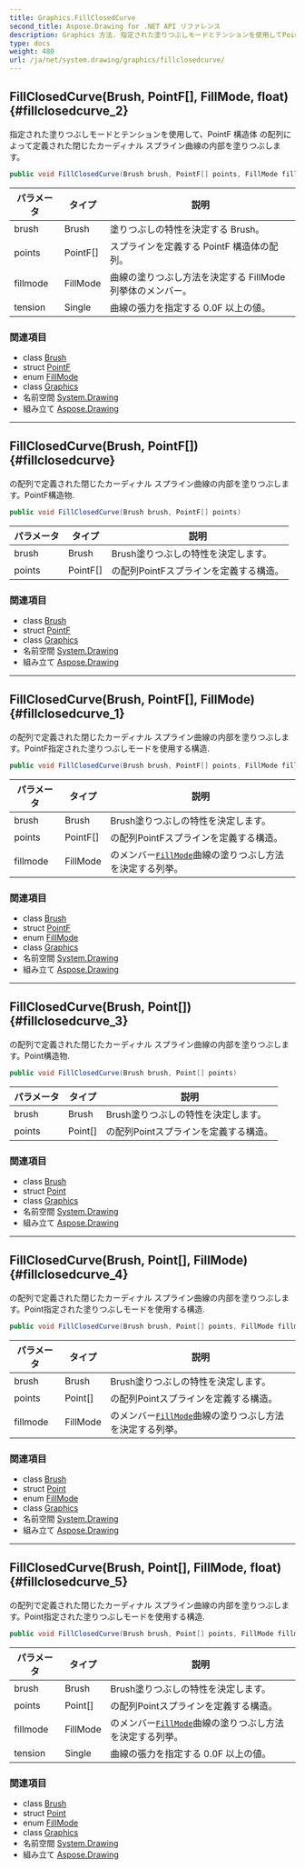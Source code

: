 ```yaml
---
title: Graphics.FillClosedCurve
second_title: Aspose.Drawing for .NET API リファレンス
description: Graphics 方法. 指定された塗りつぶしモードとテンションを使用してPointF 構造体 の配列によって定義された閉じたカーディナル スプライン曲線の内部を塗りつぶします
type: docs
weight: 480
url: /ja/net/system.drawing/graphics/fillclosedcurve/
---
```

## FillClosedCurve(Brush, PointF[], FillMode, float) {#fillclosedcurve_2}

指定された塗りつぶしモードとテンションを使用して、PointF 構造体 の配列によって定義された閉じたカーディナル スプライン曲線の内部を塗りつぶします。

```csharp
public void FillClosedCurve(Brush brush, PointF[] points, FillMode fillmode, float tension)
```

| パラメータ | タイプ | 説明 |
| --- | --- | --- |
| brush | Brush | 塗りつぶしの特性を決定する Brush。 |
| points | PointF[] | スプラインを定義する PointF 構造体の配列。 |
| fillmode | FillMode | 曲線の塗りつぶし方法を決定する FillMode 列挙体のメンバー。 |
| tension | Single | 曲線の張力を指定する 0.0F 以上の値。 |

### 関連項目

* class [Brush](../../brush/)
* struct [PointF](../../pointf/)
* enum [FillMode](../../../system.drawing.drawing2d/fillmode/)
* class [Graphics](../)
* 名前空間 [System.Drawing](../../graphics/)
* 組み立て [Aspose.Drawing](../../../)

---

## FillClosedCurve(Brush, PointF[]) {#fillclosedcurve}

の配列で定義された閉じたカーディナル スプライン曲線の内部を塗りつぶします。PointF構造物.

```csharp
public void FillClosedCurve(Brush brush, PointF[] points)
```

| パラメータ | タイプ | 説明 |
| --- | --- | --- |
| brush | Brush | Brush塗りつぶしの特性を決定します。 |
| points | PointF[] | の配列PointFスプラインを定義する構造。 |

### 関連項目

* class [Brush](../../brush/)
* struct [PointF](../../pointf/)
* class [Graphics](../)
* 名前空間 [System.Drawing](../../graphics/)
* 組み立て [Aspose.Drawing](../../../)

---

## FillClosedCurve(Brush, PointF[], FillMode) {#fillclosedcurve_1}

の配列で定義された閉じたカーディナル スプライン曲線の内部を塗りつぶします。PointF指定された塗りつぶしモードを使用する構造.

```csharp
public void FillClosedCurve(Brush brush, PointF[] points, FillMode fillmode)
```

| パラメータ | タイプ | 説明 |
| --- | --- | --- |
| brush | Brush | Brush塗りつぶしの特性を決定します。 |
| points | PointF[] | の配列PointFスプラインを定義する構造。 |
| fillmode | FillMode | のメンバー[`FillMode`](../../../system.drawing.drawing2d/fillmode/)曲線の塗りつぶし方法を決定する列挙。 |

### 関連項目

* class [Brush](../../brush/)
* struct [PointF](../../pointf/)
* enum [FillMode](../../../system.drawing.drawing2d/fillmode/)
* class [Graphics](../)
* 名前空間 [System.Drawing](../../graphics/)
* 組み立て [Aspose.Drawing](../../../)

---

## FillClosedCurve(Brush, Point[]) {#fillclosedcurve_3}

の配列で定義された閉じたカーディナル スプライン曲線の内部を塗りつぶします。Point構造物.

```csharp
public void FillClosedCurve(Brush brush, Point[] points)
```

| パラメータ | タイプ | 説明 |
| --- | --- | --- |
| brush | Brush | Brush塗りつぶしの特性を決定します。 |
| points | Point[] | の配列Pointスプラインを定義する構造。 |

### 関連項目

* class [Brush](../../brush/)
* struct [Point](../../point/)
* class [Graphics](../)
* 名前空間 [System.Drawing](../../graphics/)
* 組み立て [Aspose.Drawing](../../../)

---

## FillClosedCurve(Brush, Point[], FillMode) {#fillclosedcurve_4}

の配列で定義された閉じたカーディナル スプライン曲線の内部を塗りつぶします。Point指定された塗りつぶしモードを使用する構造.

```csharp
public void FillClosedCurve(Brush brush, Point[] points, FillMode fillmode)
```

| パラメータ | タイプ | 説明 |
| --- | --- | --- |
| brush | Brush | Brush塗りつぶしの特性を決定します。 |
| points | Point[] | の配列Pointスプラインを定義する構造。 |
| fillmode | FillMode | のメンバー[`FillMode`](../../../system.drawing.drawing2d/fillmode/)曲線の塗りつぶし方法を決定する列挙。 |

### 関連項目

* class [Brush](../../brush/)
* struct [Point](../../point/)
* enum [FillMode](../../../system.drawing.drawing2d/fillmode/)
* class [Graphics](../)
* 名前空間 [System.Drawing](../../graphics/)
* 組み立て [Aspose.Drawing](../../../)

---

## FillClosedCurve(Brush, Point[], FillMode, float) {#fillclosedcurve_5}

の配列で定義された閉じたカーディナル スプライン曲線の内部を塗りつぶします。Point指定された塗りつぶしモードを使用する構造.

```csharp
public void FillClosedCurve(Brush brush, Point[] points, FillMode fillmode, float tension)
```

| パラメータ | タイプ | 説明 |
| --- | --- | --- |
| brush | Brush | Brush塗りつぶしの特性を決定します。 |
| points | Point[] | の配列Pointスプラインを定義する構造。 |
| fillmode | FillMode | のメンバー[`FillMode`](../../../system.drawing.drawing2d/fillmode/)曲線の塗りつぶし方法を決定する列挙。 |
| tension | Single | 曲線の張力を指定する 0.0F 以上の値。 |

### 関連項目

* class [Brush](../../brush/)
* struct [Point](../../point/)
* enum [FillMode](../../../system.drawing.drawing2d/fillmode/)
* class [Graphics](../)
* 名前空間 [System.Drawing](../../graphics/)
* 組み立て [Aspose.Drawing](../../../)


